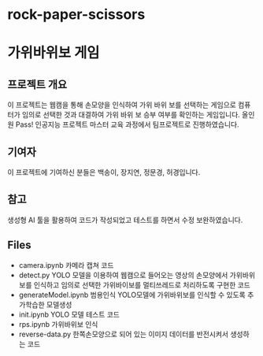 # rock-paper-scissors

# 가위바위보 게임 

## 프로젝트 개요
이 프로젝트는 웹캠을 통해 손모양을 인식하여 가위 바위 보를 선택하는 게임으로 컴퓨터가 임의로 선택한 것과 대결하여 가위 바위 보 승부 여부를 확인하는 게임입니다.
올인원 Pass! 인공지능 프로젝트 마스터 교육 과정에서 팀프로젝트로 진행하였습니다.

## 기여자
이 프로젝트에 기여하신 분들은 백송이, 장지연, 정문경, 허경입니다.

## 참고
생성형 AI 툴을 활용하여 코드가 작성되었고 테스트를 하면서 수정 보완하였습니다.

## Files
- camera.ipynb
  카메라 캡쳐 코드
- detect.py
  YOLO 모델을 이용하여 웹캠으로 들어오는 영상의 손모양에서 가위바위보를 인식하고 임의로 선택한 가위바이보를 멀티쓰레드로 처리하도록 구현한 코드
- generateModel.ipynb
  범용인식 YOLO모델에 가위바위보를 인식할 수 있도록 추가학습한 모델생성
- init.ipynb
  YOLO 모델 테스트 코드
- rps.ipynb
  가위바위보 인식
- reverse-data.py
  한쪽손모양으로 되어 있는 이미지 데이터를 반전시켜서 생성하는 코드
